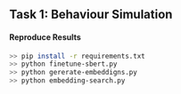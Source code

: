 ## Task 1: Behaviour Simulation

#### Reproduce Results

```bash
>> pip install -r requirements.txt
>> python finetune-sbert.py
>> python gererate-embeddigns.py
>> python embedding-search.py
```
